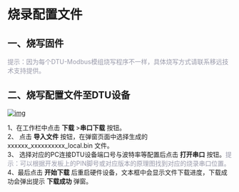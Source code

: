# 烧录配置文件

## __一、烧写固件__

<span style="color:#999AAA">提示：因为每个DTU-Modbus模组烧写程序不一样，具体烧写方式请联系移远技术支持提供。</span>

## __二、烧写配置文件至DTU设备__

<a data-fancybox title="img" href="/zh/deviceDevelop/develop/DTU_Modbus/Example-27.png">![img](/zh/deviceDevelop/develop/DTU_Modbus/Example-27.png)</a>

1、在工作栏中点击 __下载__ >__串口下载__ 按钮。<br>
2、 点击 __导入文件__ 按钮，在弹窗页面中选择生成的 xxxxxx_xxxxxxxxxx_local.bin 文件。<br>
3、 选择对应的PC连接DTU设备端口号与波特率等配置后点击 __打开串口__ 按钮。<span style="color:#999AAA">提示：可以根据开发板上的PIN脚号或对应版本的原理图找到对应的烧录串口位置。</span><br>
4、最后点击 __开始下载__ 后重启硬件设备，文本框中会显示文件下载进度，下载成功会弹出提示 __下载成功__ 弹窗。<br>